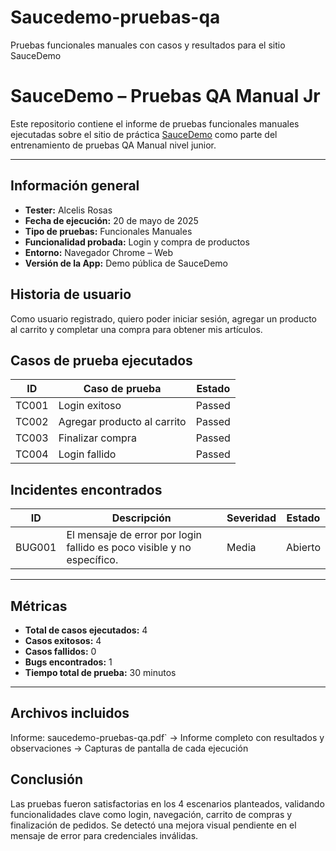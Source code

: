 # Saucedemo-pruebas-qa
Pruebas funcionales manuales con casos y resultados para el sitio SauceDemo


#  SauceDemo – Pruebas QA Manual Jr

Este repositorio contiene el informe de pruebas funcionales manuales ejecutadas sobre el sitio de práctica [SauceDemo](https://www.saucedemo.com/) como parte del entrenamiento de pruebas QA Manual nivel junior.

---

## Información general


- **Tester:** Alcelis  Rosas  
- **Fecha de ejecución:** 20 de mayo de 2025  
- **Tipo de pruebas:** Funcionales Manuales  
- **Funcionalidad probada:** Login y compra de productos  
- **Entorno:** Navegador Chrome – Web  
- **Versión de la App:** Demo pública de SauceDemo  



## Historia de usuario

 Como usuario registrado, quiero poder iniciar sesión, agregar un producto al carrito y completar una compra para obtener mis artículos.



## Casos de prueba ejecutados

| ID      | Caso de prueba                    | Estado  |
|---------|----------------------------------|---------|
| TC001   | Login exitoso                    | Passed |
| TC002   | Agregar producto al carrito      | Passed |
| TC003   | Finalizar compra                 | Passed |
| TC004   | Login fallido                    | Passed |



## Incidentes encontrados

| ID       | Descripción                                                                 | Severidad | Estado  |
|----------|------------------------------------------------------------------------------|-----------|---------|
| BUG001   | El mensaje de error por login fallido es poco visible y no específico.      | Media     | Abierto |

---

## Métricas

- **Total de casos ejecutados:** 4  
- **Casos exitosos:** 4  
- **Casos fallidos:** 0  
- **Bugs encontrados:** 1  
- **Tiempo total de prueba:** 30 minutos

---

## Archivos incluidos

Informe: saucedemo-pruebas-qa.pdf` → Informe completo con resultados y observaciones → Capturas de pantalla de cada ejecución



## Conclusión

Las pruebas fueron satisfactorias en los 4 escenarios planteados, validando funcionalidades clave como login, navegación, carrito de compras y finalización de pedidos. Se detectó una mejora visual pendiente en el mensaje de error para credenciales inválidas.



